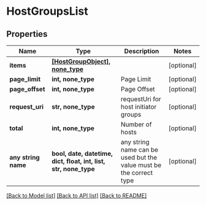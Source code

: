 # HostGroupsList


## Properties
Name | Type | Description | Notes
------------ | ------------- | ------------- | -------------
**items** | [**[HostGroupObject], none_type**](HostGroupObject.md) |  | [optional] 
**page_limit** | **int, none_type** | Page Limit | [optional] 
**page_offset** | **int, none_type** | Page Offset | [optional] 
**request_uri** | **str, none_type** | requestUri for host initiator groups | [optional] 
**total** | **int, none_type** | Number of hosts | [optional] 
**any string name** | **bool, date, datetime, dict, float, int, list, str, none_type** | any string name can be used but the value must be the correct type | [optional]

[[Back to Model list]](../README.md#documentation-for-models) [[Back to API list]](../README.md#documentation-for-api-endpoints) [[Back to README]](../README.md)


